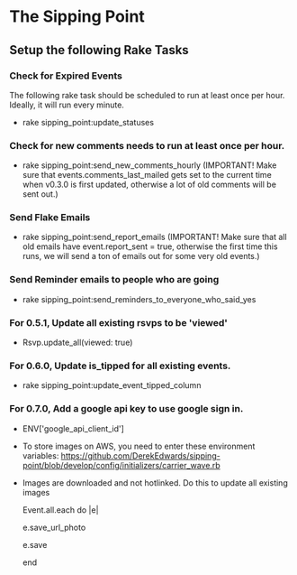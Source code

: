 # The Sipping Point

## Setup the following Rake Tasks

### Check for Expired Events 
The following rake task should be scheduled to run at least once per hour.  Ideally, it will run every minute.

  * rake sipping_point:update_statuses

### Check for new comments needs to run at least once per hour.

  * rake sipping_point:send_new_comments_hourly (IMPORTANT! Make sure that events.comments_last_mailed gets set to the current time when v0.3.0 is first updated, otherwise a lot of old comments will be sent out.)

### Send Flake Emails

  * rake sipping_point:send_report_emails (IMPORTANT!  Make sure that all old emails have event.report_sent = true, otherwise the first time this runs, we will send a ton of emails out for some very old events.)

### Send Reminder emails to people who are going

  * rake sipping_point:send_reminders_to_everyone_who_said_yes

### For 0.5.1, Update all existing rsvps to be 'viewed'

  * Rsvp.update_all(viewed: true)
 
### For 0.6.0, Update is_tipped for all existing events.

  * rake sipping_point:update_event_tipped_column
 
### For 0.7.0, Add a google api key to use google sign in.

  * ENV['google_api_client_id']
  
  * To store images on AWS, you need to enter these environment variables: https://github.com/DerekEdwards/sipping-point/blob/develop/config/initializers/carrier_wave.rb
  
  * Images are downloaded and not hotlinked. Do this to update all existing images
    
    Event.all.each do |e|
      
      e.save_url_photo
      
      e.save
    
    end
 

